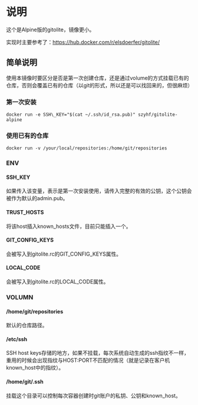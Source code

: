 # 说明

这个是Alpine版的gitolite，镜像更小。

实现时主要参考了：https://hub.docker.com/r/elsdoerfer/gitolite/

## 简单说明

使用本镜像时要区分是否是第一次创建仓库，还是通过volume的方式挂载已有的仓库，否则会覆盖已有的仓库（以git的形式，所以还是可以找回来的，但很麻烦）

### 第一次安装

```
docker run -e SSH\_KEY="$(cat ~/.ssh/id_rsa.pub)" szyhf/gitolite-alpine
```

### 使用已有的仓库

```
docker run -v /your/local/repositories:/home/git/repositories
```

### ENV

#### SSH_KEY

如果传入该变量，表示是第一次安装使用，请传入完整的有效的公钥，这个公钥会被作为默认的admin.pub。

#### TRUST_HOSTS

将该host插入known_hosts文件，目前只能插入一个。


#### GIT_CONFIG_KEYS

会被写入到gitolite.rc的GIT\_CONFIG_KEYS属性。

#### LOCAL_CODE

会被写入到gitolite.rc的LOCAL_CODE属性。

### VOLUMN

#### /home/git/repositories

默认的仓库路径。

#### /etc/ssh

SSH host keys存储的地方，如果不挂载，每次系统自动生成的ssh指纹不一样，重用的时候会出现指纹与HOST:PORT不匹配的情况（就是记录在客户机known_host中的指纹）。

#### /home/git/.ssh

挂载这个目录可以控制每次容器创建时git账户的私钥、公钥和known_host。